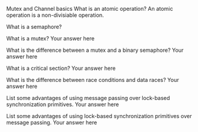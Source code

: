 Mutex and Channel basics
What is an atomic operation?
An atomic operation is a non-divisiable operation.


What is a semaphore?





What is a mutex?
Your answer here

What is the difference between a mutex and a binary semaphore?
Your answer here

What is a critical section?
Your answer here

What is the difference between race conditions and data races?
Your answer here

List some advantages of using message passing over lock-based synchronization primitives.
Your answer here

List some advantages of using lock-based synchronization primitives over message passing.
Your answer here



















